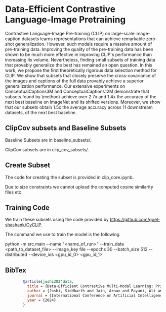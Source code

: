 # Data-Efficient Contrastive Language-Image Pretraining

Contrastive Language-Image Pre-training (CLIP) on large-scale image-caption datasets learns representations that can achieve remarkable zero-shot generalization. However, such models require a massive amount of pre-training data. Improving the quality of the pre-training data has been shown to be much more effective in improving CLIP's performance than increasing its volume. Nevertheless, finding small subsets of training data that provably generalize the best has remained an open question. In this work, we propose the first theoretically rigorous data selection method for CLIP. We show that subsets that closely preserve the cross-covariance of the images and captions of the full data provably achieve a superior generalization performance. Our extensive experiments on ConceptualCaptions3M and ConceptualCaptions12M demonstrate that subsets found by \method\ achieve over 2.7x and 1.4x the accuracy of the next best baseline on ImageNet and its shifted versions. Moreover, we show that our subsets obtain 1.5x the average accuracy across 11 downstream datasets, of the next best baseline.

## ClipCov subsets and Baseline Subsets

Baseline Subsets are in baseline_subsets/. 

ClipCov subsets are in clip_cov_subsets/. 

## Create Subset

The code for creating the subset is provided in clip_core.ipynb.

Due to size constraints we cannot upload the computed cosine similarity files etc. 

## Training Code

We train these subsets using the code provided by https://github.com/goel-shashank/CyCLIP.

The command we use to train the model is the following:

python -m src.main --name "<name_of_run>" --train_data <path_to_dataset_file> --image_key file --epochs 30 --batch_size 512 --distributed --device_ids <gpu_id_0> <gpu_id_1>

## BibTex

```bibtex
        @article{joshi2024data,
          title = {Data-Efficient Contrastive Multi-Modal Learning: Prioritizing Data Quality Over Quantity},
          author = {Joshi, Siddharth and Jain, Arnav and Payani, Ali and Mirzasoleiman, Baharan},
          journal = {International Conference on Artificial Intelligence and Statistics (AISTATS)},
          year = {2024}
        }
```
